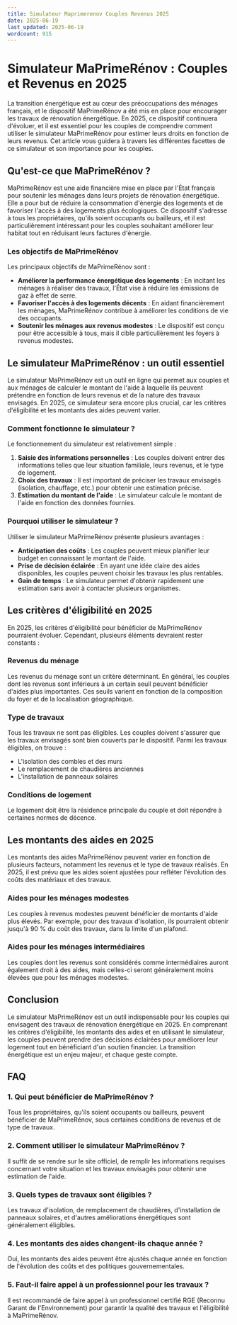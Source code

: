 ```yaml
---
title: Simulateur Maprimerenov Couples Revenus 2025
date: 2025-06-19
last_updated: 2025-06-19
wordcount: 915
---
```


# Simulateur MaPrimeRénov : Couples et Revenus en 2025

La transition énergétique est au cœur des préoccupations des ménages français, et le dispositif MaPrimeRénov a été mis en place pour encourager les travaux de rénovation énergétique. En 2025, ce dispositif continuera d'évoluer, et il est essentiel pour les couples de comprendre comment utiliser le simulateur MaPrimeRénov pour estimer leurs droits en fonction de leurs revenus. Cet article vous guidera à travers les différentes facettes de ce simulateur et son importance pour les couples.

## Qu'est-ce que MaPrimeRénov ?

MaPrimeRénov est une aide financière mise en place par l'État français pour soutenir les ménages dans leurs projets de rénovation énergétique. Elle a pour but de réduire la consommation d'énergie des logements et de favoriser l'accès à des logements plus écologiques. Ce dispositif s'adresse à tous les propriétaires, qu'ils soient occupants ou bailleurs, et il est particulièrement intéressant pour les couples souhaitant améliorer leur habitat tout en réduisant leurs factures d'énergie.

### Les objectifs de MaPrimeRénov

Les principaux objectifs de MaPrimeRénov sont :

- **Améliorer la performance énergétique des logements** : En incitant les ménages à réaliser des travaux, l'État vise à réduire les émissions de gaz à effet de serre.
- **Favoriser l'accès à des logements décents** : En aidant financièrement les ménages, MaPrimeRénov contribue à améliorer les conditions de vie des occupants.
- **Soutenir les ménages aux revenus modestes** : Le dispositif est conçu pour être accessible à tous, mais il cible particulièrement les foyers à revenus modestes.

## Le simulateur MaPrimeRénov : un outil essentiel

Le simulateur MaPrimeRénov est un outil en ligne qui permet aux couples et aux ménages de calculer le montant de l'aide à laquelle ils peuvent prétendre en fonction de leurs revenus et de la nature des travaux envisagés. En 2025, ce simulateur sera encore plus crucial, car les critères d'éligibilité et les montants des aides peuvent varier.

### Comment fonctionne le simulateur ?

Le fonctionnement du simulateur est relativement simple :

1. **Saisie des informations personnelles** : Les couples doivent entrer des informations telles que leur situation familiale, leurs revenus, et le type de logement.
2. **Choix des travaux** : Il est important de préciser les travaux envisagés (isolation, chauffage, etc.) pour obtenir une estimation précise.
3. **Estimation du montant de l'aide** : Le simulateur calcule le montant de l'aide en fonction des données fournies.

### Pourquoi utiliser le simulateur ?

Utiliser le simulateur MaPrimeRénov présente plusieurs avantages :

- **Anticipation des coûts** : Les couples peuvent mieux planifier leur budget en connaissant le montant de l'aide.
- **Prise de décision éclairée** : En ayant une idée claire des aides disponibles, les couples peuvent choisir les travaux les plus rentables.
- **Gain de temps** : Le simulateur permet d'obtenir rapidement une estimation sans avoir à contacter plusieurs organismes.

## Les critères d'éligibilité en 2025

En 2025, les critères d'éligibilité pour bénéficier de MaPrimeRénov pourraient évoluer. Cependant, plusieurs éléments devraient rester constants :

### Revenus du ménage

Les revenus du ménage sont un critère déterminant. En général, les couples dont les revenus sont inférieurs à un certain seuil peuvent bénéficier d'aides plus importantes. Ces seuils varient en fonction de la composition du foyer et de la localisation géographique.

### Type de travaux

Tous les travaux ne sont pas éligibles. Les couples doivent s'assurer que les travaux envisagés sont bien couverts par le dispositif. Parmi les travaux éligibles, on trouve :

- L'isolation des combles et des murs
- Le remplacement de chaudières anciennes
- L'installation de panneaux solaires

### Conditions de logement

Le logement doit être la résidence principale du couple et doit répondre à certaines normes de décence.

## Les montants des aides en 2025

Les montants des aides MaPrimeRénov peuvent varier en fonction de plusieurs facteurs, notamment les revenus et le type de travaux réalisés. En 2025, il est prévu que les aides soient ajustées pour refléter l'évolution des coûts des matériaux et des travaux.

### Aides pour les ménages modestes

Les couples à revenus modestes peuvent bénéficier de montants d'aide plus élevés. Par exemple, pour des travaux d'isolation, ils pourraient obtenir jusqu'à 90 % du coût des travaux, dans la limite d'un plafond.

### Aides pour les ménages intermédiaires

Les couples dont les revenus sont considérés comme intermédiaires auront également droit à des aides, mais celles-ci seront généralement moins élevées que pour les ménages modestes.

## Conclusion

Le simulateur MaPrimeRénov est un outil indispensable pour les couples qui envisagent des travaux de rénovation énergétique en 2025. En comprenant les critères d'éligibilité, les montants des aides et en utilisant le simulateur, les couples peuvent prendre des décisions éclairées pour améliorer leur logement tout en bénéficiant d'un soutien financier. La transition énergétique est un enjeu majeur, et chaque geste compte.

## FAQ

### 1. Qui peut bénéficier de MaPrimeRénov ?

Tous les propriétaires, qu'ils soient occupants ou bailleurs, peuvent bénéficier de MaPrimeRénov, sous certaines conditions de revenus et de type de travaux.

### 2. Comment utiliser le simulateur MaPrimeRénov ?

Il suffit de se rendre sur le site officiel, de remplir les informations requises concernant votre situation et les travaux envisagés pour obtenir une estimation de l'aide.

### 3. Quels types de travaux sont éligibles ?

Les travaux d'isolation, de remplacement de chaudières, d'installation de panneaux solaires, et d'autres améliorations énergétiques sont généralement éligibles.

### 4. Les montants des aides changent-ils chaque année ?

Oui, les montants des aides peuvent être ajustés chaque année en fonction de l'évolution des coûts et des politiques gouvernementales.

### 5. Faut-il faire appel à un professionnel pour les travaux ?

Il est recommandé de faire appel à un professionnel certifié RGE (Reconnu Garant de l'Environnement) pour garantir la qualité des travaux et l'éligibilité à MaPrimeRénov.